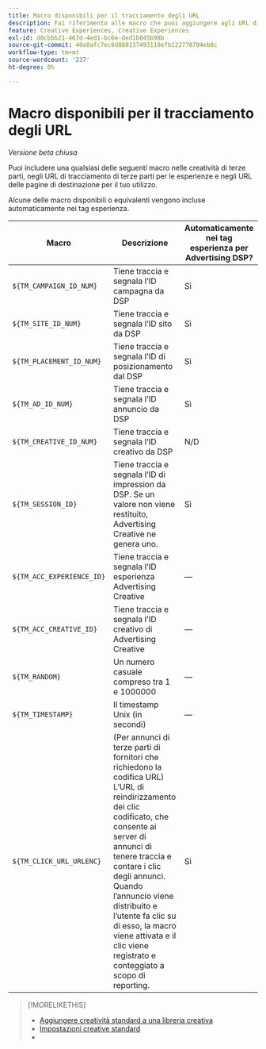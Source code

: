 ```yaml
---
title: Macro disponibili per il tracciamento degli URL
description: Fai riferimento alle macro che puoi aggiungere agli URL di tracciamento della tua pagina di destinazione URL e creatività di terze parti.
feature: Creative Experiences, Creative Experiences
exl-id: d0cbbb21-467d-4ed1-bc6e-ded1b045b98b
source-git-commit: 40a8afc7ec8d880137493118efb122778704eb8c
workflow-type: tm+mt
source-wordcount: '237'
ht-degree: 0%

---
```


# Macro disponibili per il tracciamento degli URL

*Versione beta chiusa*

<!-- More feature metadata??? -->

Puoi includere una qualsiasi delle seguenti macro nelle creatività di terze parti, negli URL di tracciamento di terze parti per le esperienze e negli URL delle pagine di destinazione per il tuo utilizzo.

Alcune delle macro disponibili o equivalenti vengono incluse automaticamente nei tag esperienza.

<!-- Later: 

| Macro | Description | Automatically in experience tags for Advertising DSP? | Automatically in experience tags for [!DNL Google Campaign Manager 360]? |
| --- | --- | --- | --- |
| `${TM_CAMPAIGN_ID_NUM}` | Tracks and reports the campaign ID from the DSP | Yes | No, but tags include the equivalent [!DNL Google Campaign Manager 360] macro `%ebuy!` |
| `${TM_SITE_ID_NUM}` | Tracks and reports the site ID from the DSP | Yes | No, but tags include the equivalent [!DNL Google Campaign Manager 360] macro `%esid!` |
| `${TM_PLACEMENT_ID_NUM}` | Tracks and reports the placement ID from the DSP | Yes | No, but tags include the equivalent [!DNL Google Campaign Manager 360] macro `%epid!` |
| `${TM_AD_ID_NUM}` | Tracks and reports the ad ID from the DSP | Yes | No, but tags include the equivalent [!DNL Google Campaign Manager 360] macro `%eaid!` |
| `${TM_CREATIVE_ID_NUM}` | Tracks and reports the creative ID from the DSP | N/A | No, but tags include the equivalent [!DNL Google Campaign Manager 360] macro `%ecid!` |
| `${TM_SESSION_ID}` | Tracks and reports the impression ID from the DSP. If a value isn't returned, Advertising Creative generates one. | Yes | &mdash; |
| `${TM_ACC_EXPERIENCE_ID}` | Tracks and reports the Advertising Creative experience ID | &mdash; | &mdash; |
| `${TM_ACC_CREATIVE_ID}` | Tracks and reports the Advertising Creative creative ID | &mdash; | &mdash; |
| `${TM_RANDOM}` | A random number between 1 and 1000000 | &mdash; | &mdash; |
| `${TM_TIMESTAMP}` | The Unix Timestamp (in seconds) | &mdash; | &mdash; |
| `${TM_CLICK_URL_URLENC}` | (For third-party ads from vendors who require URL encoding) The encoded click redirect URL, which enables ad servers to track and count ad clicks. When the ad is served and the user clicks on it, the macro is activated, and the click is recorded and counted for reporting purposes. | Yes | &mdash; |

-->

| Macro | Descrizione | Automaticamente nei tag esperienza per Advertising DSP? |
| --- | --- | --- |
| `${TM_CAMPAIGN_ID_NUM}` | Tiene traccia e segnala l’ID campagna da DSP | Sì |
| `${TM_SITE_ID_NUM}` | Tiene traccia e segnala l’ID sito da DSP | Sì |
| `${TM_PLACEMENT_ID_NUM}` | Tiene traccia e segnala l’ID di posizionamento dal DSP | Sì |
| `${TM_AD_ID_NUM}` | Tiene traccia e segnala l’ID annuncio da DSP | Sì |
| `${TM_CREATIVE_ID_NUM}` | Tiene traccia e segnala l’ID creativo da DSP | N/D |
| `${TM_SESSION_ID}` | Tiene traccia e segnala l’ID di impression da DSP. Se un valore non viene restituito, Advertising Creative ne genera uno. | Sì |
| `${TM_ACC_EXPERIENCE_ID}` | Tiene traccia e segnala l’ID esperienza Advertising Creative | — |
| `${TM_ACC_CREATIVE_ID}` | Tiene traccia e segnala l’ID creativo di Advertising Creative | — |
| `${TM_RANDOM}` | Un numero casuale compreso tra 1 e 1000000 | — |
| `${TM_TIMESTAMP}` | Il timestamp Unix (in secondi) | — |
| `${TM_CLICK_URL_URLENC}` | (Per annunci di terze parti di fornitori che richiedono la codifica URL) L’URL di reindirizzamento dei clic codificato, che consente ai server di annunci di tenere traccia e contare i clic degli annunci. Quando l’annuncio viene distribuito e l’utente fa clic su di esso, la macro viene attivata e il clic viene registrato e conteggiato a scopo di reporting. | Sì |

>[!MORELIKETHIS]
>
>* [Aggiungere creatività standard a una libreria creativa](/help/creative/creative-libraries/creative-add-standard.md#creative-add-third-party)
>* [Impostazioni creative standard](/help/creative/creative-libraries/creative-settings-standard.md#creative-settings-third-party)
>* 
